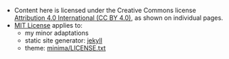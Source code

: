 
- Content here is licensed under the Creative Commons license [Attribution 4.0 International (CC BY 4.0)](https://creativecommons.org/licenses/by/4.0/), as shown on individual pages.
- [MIT License]() applies to:
    - my minor adaptations
    - static site generator: [jekyll](https://github.com/jekyll/jekyll/blob/master/LICENSE)
    - theme: [minima/LICENSE.txt](https://github.com/jekyll/minima/blob/master/LICENSE.txt)

